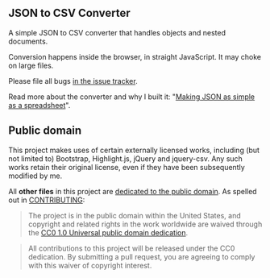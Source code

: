 ## JSON to CSV Converter

A simple JSON to CSV converter that handles objects and nested documents.

Conversion happens inside the browser, in straight JavaScript. It may choke on large files.

Please file all bugs [in the issue tracker](https://github.com/konklone/json/issues).

Read more about the converter and why I built it: "[Making JSON as simple as a spreadsheet](http://sunlightfoundation.com/blog/2014/03/11/making-json-as-simple-as-a-spreadsheet/)".


## Public domain

This project makes uses of certain externally licensed works, including (but not limited to) Bootstrap, Highlight.js, jQuery and jquery-csv. Any such works retain their original license, even if they have been subsequently modified by me.

All **other files** in this project are [dedicated to the public domain](LICENSE). As spelled out in [CONTRIBUTING](CONTRIBUTING.md):

> The project is in the public domain within the United States, and copyright and related rights in the work worldwide are waived through the [CC0 1.0 Universal public domain dedication](http://creativecommons.org/publicdomain/zero/1.0/).

> All contributions to this project will be released under the CC0 dedication. By submitting a pull request, you are agreeing to comply with this waiver of copyright interest.